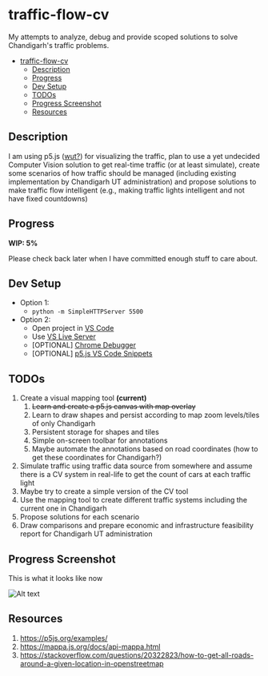 # traffic-flow-cv
My attempts to analyze, debug and provide scoped solutions to solve Chandigarh's traffic problems. 

- [traffic-flow-cv](#traffic-flow-cv)
  - [Description](#description)
  - [Progress](#progress)
  - [Dev Setup](#dev-setup)
  - [TODOs](#todos)
  - [Progress Screenshot](#progress-screenshot)
  - [Resources](#resources)

## Description
I am using p5.js ([wut?](https://www.youtube.com/watch?v=8j0UDiN7my4)) for visualizing the traffic, plan to use a yet undecided Computer Vision solution to get real-time traffic (or at least simulate), create some scenarios of how traffic should be managed (including existing implementation by Chandigarh UT administration) and propose solutions to make traffic flow intelligent (e.g., making traffic lights intelligent and not have fixed countdowns)

## Progress
**WIP: 5%**

Please check back later when I have committed enough stuff to care about.

## Dev Setup
- Option 1:
  - `python -m SimpleHTTPServer 5500`
- Option 2:
  - Open project in [VS Code](https://code.visualstudio.com/)
  - Use [VS Live Server](https://marketplace.visualstudio.com/items?itemName=ritwickdey.LiveServer)
  - [OPTIONAL] [Chrome Debugger](https://marketplace.visualstudio.com/items?itemName=msjsdiag.debugger-for-chrome)
  - [OPTIONAL] [p5.js VS Code Snippets](https://marketplace.visualstudio.com/items?itemName=acidic9.p5js-snippets)

## TODOs
1. Create a visual mapping tool **(current)**
   1. ~~Learn and create a p5.js canvas with map overlay~~
   2. Learn to draw shapes and persist according to map zoom levels/tiles of only Chandigarh
   3. Persistent storage for shapes and tiles
   4. Simple on-screen toolbar for annotations
   5. Maybe automate the annotations based on road coordinates (how to get these coordinates for Chandigarh?)
2. Simulate traffic using traffic data source from somewhere and assume there is a CV system in real-life to get the count of cars at each traffic light
3. Maybe try to create a simple version of the CV tool
4. Use the mapping tool to create different traffic systems including the current one in Chandigarh
5. Propose solutions for each scenario
6. Draw comparisons and prepare economic and infrastructure feasibility report for Chandigarh UT administration

## Progress Screenshot

This is what it looks like now

![Alt text](/assets/images/1.png?raw=true "Progress Screenshot")

## Resources
1. https://p5js.org/examples/
2. https://mappa.js.org/docs/api-mappa.html
3. https://stackoverflow.com/questions/20322823/how-to-get-all-roads-around-a-given-location-in-openstreetmap
